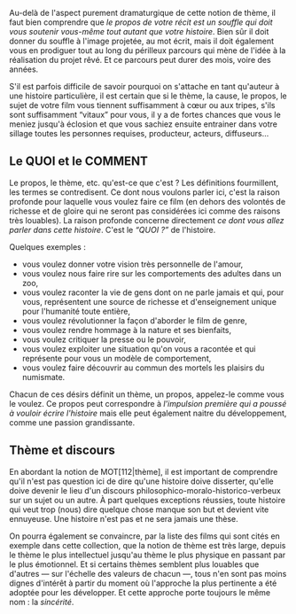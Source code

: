<!-- Page: #544 Le propos est un souffle -->

Au-delà de l'aspect purement dramaturgique de cette notion de thème, il faut bien comprendre que *le propos de votre récit est un souffle qui doit vous soutenir vous-même tout autant que votre histoire*. Bien sûr il doit donner du souffle à l'image projetée, au mot écrit, mais il doit également vous en prodiguer tout au long du périlleux parcours qui mène de l'idée à la réalisation du projet rêvé. Et ce parcours peut durer des mois, voire des années.

S'il est parfois difficile de savoir pourquoi on s'attache en tant qu'auteur à une histoire particulière, il est certain que si le thème, la cause, le propos, le sujet de votre film vous tiennent suffisamment à cœur ou aux tripes, s'ils sont suffisamment “vitaux” pour vous, il y a de fortes chances que vous le meniez jusqu'à éclosion et que vous sachiez ensuite entrainer dans votre sillage toutes les personnes requises, producteur, acteurs, diffuseurs…

## Le QUOI et le COMMENT

Le propos, le thème, etc. qu'est-ce que c'est ? Les définitions fourmillent, les termes se contredisent. Ce dont nous voulons parler ici, c'est la raison profonde pour laquelle vous voulez faire ce film (en dehors des volontés de richesse et de gloire qui ne seront pas considérées ici comme des raisons très louables). La raison profonde concerne directement *ce dont vous allez parler dans cette histoire*. C'est le *“QUOI ?”* de l'histoire.

Quelques exemples :

* vous voulez donner votre vision très personnelle de l'amour,
* vous voulez nous faire rire sur les comportements des adultes dans un zoo,
* vous voulez raconter la vie de gens dont on ne parle jamais et qui, pour vous, représentent une source de richesse et d'enseignement unique pour l'humanité toute entière,
* vous voulez révolutionner la façon d'aborder le film de genre,
* vous voulez rendre hommage à la nature et ses bienfaits,
* vous voulez critiquer la presse ou le pouvoir,
* vous voulez exploiter une situation qu'on vous a racontée et qui représente pour vous un modèle de comportement,
* vous voulez faire découvrir au commun des mortels les plaisirs du numismate.

Chacun de ces désirs définit un thème, un propos, appelez-le comme vous le voulez. Ce propos peut correspondre à *l'impulsion première qui a poussé à vouloir écrire l'histoire* mais elle peut également naitre du développement, comme une passion grandissante.

## Thème et discours

En abordant la notion de MOT[112|thème], il est important de comprendre qu'il n'est pas question ici de dire qu'une histoire doive disserter, qu'elle doive devenir le lieu d'un discours philosophico-moralo-historico-verbeux sur un sujet ou un autre. À part quelques exceptions réussies, toute histoire qui veut trop (nous) dire quelque chose manque son but et devient vite ennuyeuse. Une histoire n'est pas et ne sera jamais une thèse.

On pourra également se convaincre, par la liste des films qui sont cités en exemple dans cette collection, que la notion de thème est très large, depuis le thème le plus intellectuel jusqu'au thème le plus physique en passant par le plus émotionnel. Et si certains thèmes semblent plus louables que d'autres — sur l'échelle des valeurs de chacun —, tous n'en sont pas moins dignes d'intérêt à partir du moment où l'approche la plus pertinente a été adoptée pour les développer. Et cette approche porte toujours le même nom : la *sincérité*.